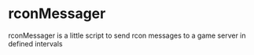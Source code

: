 # rconMessager
rconMessager is a little script to send rcon messages to a game server in defined intervals
